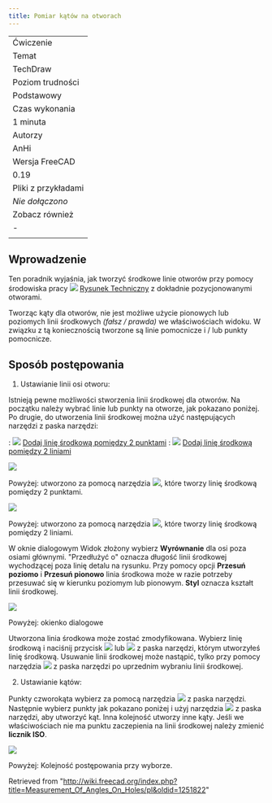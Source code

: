```yaml
---
title: Pomiar kątów na otworach
---
```

|  |
| --- |
| Ćwiczenie |
| Temat |
| TechDraw |
| Poziom trudności |
| Podstawowy |
| Czas wykonania |
| 1 minuta |
| Autorzy |
| AnHi |
| Wersja FreeCAD |
| 0.19 |
| Pliki z przykładami |
| *Nie dołączono* |
| Zobacz również |
| *-* |
|  |

## Wprowadzenie

Ten poradnik wyjaśnia, jak tworzyć środkowe linie otworów przy pomocy środowiska pracy ![](/images/Workbench_TechDraw.svg) [Rysunek Techniczny](/TechDraw_Workbench/pl "TechDraw Workbench/pl") z dokładnie pozycjonowanymi otworami.

Tworząc kąty dla otworów, nie jest możliwe użycie pionowych lub poziomych linii środkowych *(fałsz / prawda)* we właściwościach widoku. W związku z tą koniecznością tworzone są linie pomocnicze i / lub punkty pomocnicze.

## Sposób postępowania

1. Ustawianie linii osi otworu:

Istnieją pewne możliwości stworzenia linii środkowej dla otworów.
Na początku należy wybrać linie lub punkty na otworze, jak pokazano poniżej.   
Po drugie, do utworzenia linii środkowej można użyć następujących narzędzi z paska narzędzi:

:   ![](/images/TechDraw_2PointCenterLine.svg) [Dodaj linię środkową pomiędzy 2 punktami](/TechDraw_2PointCenterLine "TechDraw 2PointCenterLine")
:   ![](/images/TechDraw_2LineCenterLine.svg) [Dodaj linię środkową pomiędzy 2 liniami](/TechDraw_2LineCenterLine "TechDraw 2LineCenterLine")

![](/images/TechDraw_Tutorial_2PointCenterLine_example.png)

Powyżej: utworzono za pomocą narzędzia ![](/images/TechDraw_2PointCenterLine.svg), które tworzy linię środkową pomiędzy 2 punktami.

![](/images/TechDraw_Tutorial_2LineCenterLine_example.png)

Powyżej: utworzono za pomocą narzędzia ![](/images/TechDraw_2LineCenterLine.svg), które tworzy linię środkową pomiędzy 2 liniami.

W oknie dialogowym Widok złożony wybierz **Wyrównanie** dla osi poza osiami głównymi. "Przedłużyć o" oznacza długość linii środkowej wychodzącej poza linię detalu na rysunku. Przy pomocy opcji **Przesuń poziomo** i **Przesuń pionowo** linia środkowa może w razie potrzeby przesuwać się w kierunku poziomym lub pionowym. **Styl** oznacza kształt linii środkowej.

![](/images/Create-Center-Line3P.JPG)

Powyżej: okienko dialogowe

Utworzona linia środkowa może zostać zmodyfikowana. Wybierz linię środkową i naciśnij przycisk ![](/images/TechDraw_2LineCenterLine.svg) lub ![](/images/TechDraw_2PointCenterLine.svg) z paska narzędzi, którym utworzyłeś linię środkową. Usuwanie linii środkowej może nastąpić, tylko przy pomocy narzędzia ![](/images/TechDraw_CosmeticEraser.svg) z paska narzędzi po uprzednim wybraniu linii środkowej.

2. Ustawianie kątów:

Punkty czworokąta wybierz za pomocą narzędzia ![](/images/TechDraw_Quadrants.svg) z paska narzędzi. Następnie wybierz punkty jak pokazano poniżej i użyj narzędzia ![](/images/TechDraw_Dimension_Angle3Pt.svg) z paska narzędzi, aby utworzyć kąt. Inna kolejność utworzy inne kąty.
Jeśli we właściwościach nie ma punktu zaczepienia na linii środkowej należy zmienić **licznik ISO**.

![](/images/AnHi11.PNG)

Powyżej: Kolejność postępowania przy wyborze.

Retrieved from "<http://wiki.freecad.org/index.php?title=Measurement_Of_Angles_On_Holes/pl&oldid=1251822>"